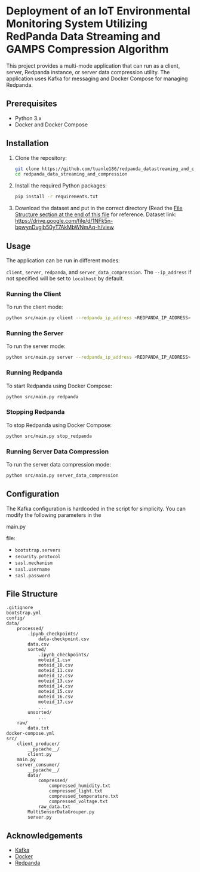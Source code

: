 # Deployment of an IoT Environmental Monitoring System Utilizing RedPanda Data Streaming and GAMPS Compression Algorithm

This project provides a multi-mode application that can run as a client, server, Redpanda instance, or server data compression utility. The application uses Kafka for messaging and Docker Compose for managing Redpanda.

## Prerequisites

- Python 3.x
- Docker and Docker Compose

## Installation

1. Clone the repository:
    ```sh
    git clone https://github.com/tuanle186/redpanda_datastreaming_and_compresison
    cd redpanda_data_streaming_and_compression
    ```

2. Install the required Python packages:
    ```sh
    pip install -r requirements.txt
    ```
3. Download the dataset and put in the correct directory (Read the [File Structure section at the end of this file](#File-Structure)  for reference.
   Dataset link: https://drive.google.com/file/d/1NFk5n-bpwynDvgjb50yT7AkMbWNmAq-h/view

## Usage

The application can be run in different modes: 

`client`, `server`, `redpanda`, and `server_data_compression`. The `--ip_address` if not specified will be set to `localhost` by default.

### Running the Client

To run the client mode:
```sh
python src/main.py client --redpanda_ip_address <REDPANDA_IP_ADDRESS>
```

### Running the Server

To run the server mode:
```sh
python src/main.py server --redpanda_ip_address <REDPANDA_IP_ADDRESS>
```

### Running Redpanda

To start Redpanda using Docker Compose:
```sh
python src/main.py redpanda
```

### Stopping Redpanda

To stop Redpanda using Docker Compose:
```sh
python src/main.py stop_redpanda
```

### Running Server Data Compression

To run the server data compression mode:
```sh
python src/main.py server_data_compression
```

## Configuration

The Kafka configuration is hardcoded in the script for simplicity. You can modify the following parameters in the 

main.py

 file:

- `bootstrap.servers`
- `security.protocol`
- `sasl.mechanism`
- `sasl.username`
- `sasl.password`

## File Structure

```
.gitignore
bootstrap.yml
config/
data/
    processed/
        .ipynb_checkpoints/
            data-checkpoint.csv
        data.csv
        sorted/
            .ipynb_checkpoints/
            moteid_1.csv
            moteid_10.csv
            moteid_11.csv
            moteid_12.csv
            moteid_13.csv
            moteid_14.csv
            moteid_15.csv
            moteid_16.csv
            moteid_17.csv
            ...
        unsorted/
            ...
    raw/
        data.txt
docker-compose.yml
src/
    client_producer/
        __pycache__/
        client.py
    main.py
    server_consumer/
        __pycache__/
        data/
            compressed/
                compressed_humidity.txt
                compressed_light.txt
                compressed_temperature.txt
                compressed_voltage.txt
            raw_data.txt
        MultiSensorDataGrouper.py
        server.py
```

## Acknowledgements

- [Kafka](https://kafka.apache.org/)
- [Docker](https://www.docker.com/)
- [Redpanda](https://vectorized.io/redpanda/)
